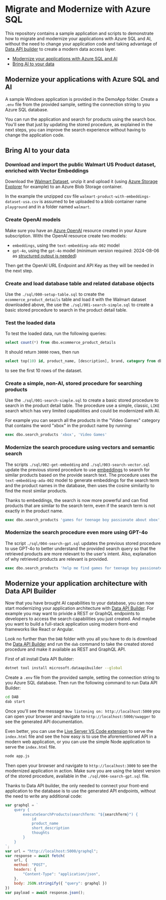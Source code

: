 # Migrate and Modernize with Azure SQL

This repository contains a sample application and scripts to demonstrate how to migrate and modernize your applications with Azure SQL and AI, without the need to change your application code and taking advantage of [Data API builder](https://aka.ms/dab) to create a modern data access layer.

- [Modernize your applications with Azure SQL and AI](#modernize-your-applications-with-azure-sql-and-ai)
- [Bring AI to your data](#bring-ai-to-your-data)

## Modernize your applications with Azure SQL and AI

A sample Windows application is provided in the DemoApp folder. Create a `.env` file from the provided sample, setting the connection string to you Azure SQL database.

You can run the application and search for products using the search box. You'll see that just by updating the stored procedure, as explained in the next steps, you can improve the search experience without having to change the application code.

## Bring AI to your data

### Download and import the public Walmart US Product dataset, enriched with Vector Embeddings

Download the [Walmart Dataset](https://www.kaggle.com/datasets/mauridb/product-data-from-walmart-usa-with-embeddings), unzip it and upload it (using [Azure Storage Explorer](https://learn.microsoft.com/azure/vs-azure-tools-storage-manage-with-storage-explorer?tabs=windows) for example) to an Azure Blob Storage container.

In the example the unzipped csv file `walmart-product-with-embeddings-dataset-usa.csv` is assumed to be uploaded to a blob container name `playground` and in a folder named `walmart`.

### Create OpenAI models

Make sure you have an [Azure OpenAI](https://learn.microsoft.com/en-us/azure/ai-services/openai/overview) resource created in your Azure subscription. Withi the OpenAI resource create two models:

- `embeddings`, using the `text-embedding-ada-002` model
- `gpt-4o`, using the `gpt-4o` model (minimum version required: 2024-08-06 as [structured output is needed](https://learn.microsoft.com/en-us/azure/ai-services/openai/how-to/structured-outputs?tabs=python-secure%2Cdotnet-entra-id&pivots=programming-language-python#supported-models))

Then get the OpenAI URL Endpoint and API Key as they will be needed in the next step.

### Create and load database table and related database objects

Use the `./sql/000-setup-table.sql` to create the `ecommerce_product_details` table and load it with the Walmart dataset downloaded above, the use the `./sql/001-search-simple.sql` to create a basic stored procedure to search in the product detail table.

### Test the loaded data

To test the loaded data, run the following queries:

```sql
select count(*) from dbo.ecommerce_product_details
```

It should return `30000` rows, then run

```sql
select top(10) id, product_name, [description], brand, category from dbo.ecommerce_product_details order by id
```

to see the first 10 rows of the dataset.

### Create a simple, non-AI, stored procedure for searching products

Use the `./sql/001-search-simple.sql` to create a basic stored procedure to search in the product detail table. The procedure use a simple, classic, `LIKE` search which has very limited capabilities and could be modernized with AI. 

For example you can search all the products in the "Video Games" category that contains the word "xbox" in the product name by running:

```sql
exec dbo.search_products 'xbox', 'Video Games'
```

### Modernize the search procedure using vectors and semantic search

The scripts  `./sql/002-get-embedding` and `./sql/003-search-vector.sql` update the previous stored procedure to use [embeddings](https://learn.microsoft.com/en-us/azure/azure-sql/database/ai-artificial-intelligence-intelligent-applications?view=azuresql#embeddings) to search for similar products based on the provide search text. The procedure uses the `text-embedding-ada-002` model to generate embeddings for the search term and the product names in the database, then uses the cosine similarity to find the most similar products.

Thanks to embeddings, the search is now more powerful and can find products that are similar to the search term, even if the search term is not exactly in the product name.

```sql
exec dbo.search_products 'games for teenage boy passionate about xbox', 'Video Games'
```

### Modernize the search procedure even more using GPT-4o

The script `./sql/004-search-gpt.sql` updates the previous stored procedure to use GPT-4o to better understand the provided search query so that the retrieved products are more relevant to the user's intent. Also, explanation of why retrieved products are relevant is provided.

```sql
exec dbo.search_products 'help me find games for teenage boy passionate about xbox video games', 'Video Games'
```

## Modernize your application architecture with Data API Builder

Now that you have brought AI capabilities to your database, you can now start modernizing your application architecture with [Data API Builder](https://aka.ms/dab). For example you may want to privide a REST or GraphQL endpoints to developers to access the search capabilities you just created. And maybe you want to build a full-stack application using modern front-end frameworks like React or Angular.

Look no further than the `DAB` folder with you all you have to do is download the [Data API Builder](https://aka.ms/dab) and run the `dab` command to take the created stored procedure and make it available as REST and GraphQL API.

First of all install Data API Builder:

```bash
dotnet tool install microsoft.dataapibuilder --global
```

Create a `.env` file from the provided sample, setting the connection string to you Azure SQL database. Then run the following command to run Data API Builder:

```bash
cd DAB
dab start
```

Once you'll see the message `Now listening on: http://localhost:5000` you can open your browser and navigate to `http://localhost:5000/swagger` to see the generated API documentation.

Even better, you can use the [Live Server VS Code extension](https://marketplace.visualstudio.com/items?itemName=ritwickdey.LiveServer) to serve the `index.html` file and see the how easy is to use the aforementioned API in a modern web application, or you can use the simple Node application to serve the `index.html` file.

```bash
node app.js
```

Then open your browser and navigate to `http://localhost:3000` to see the modernized application in action. Make sure you are using the latest version of the stored procedure, available in the `./sql/004-search-gpt.sql` file.

Thanks to Data API builder, the only needed to connect your front-end application to the database is to use the generated API endpoints, without the need to write any additional code:

```javascript
var graphql = `
    query {
        executeSearchProducts(searchTerm: "${searchTerm}") {                        
            id                        
            product_name
            short_description     
            thoughts                 
        }  
    }
`;
var url = "http://localhost:5000/graphql";
var response = await fetch(
    url, {
    method: "POST",
    headers: {
        "Content-Type": "application/json",
    },
    body: JSON.stringify({ "query": graphql })
})
var payload = await response.json();
```